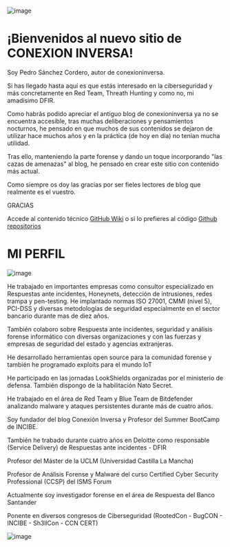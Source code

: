 ![image](https://blogger.googleusercontent.com/img/b/R29vZ2xl/AVvXsEgnPXJZlhWUd7pquqNjxeKQW2wtNoNOjPZ5Bwz4hxXnNfC_dlCGvM5Yuuj-QLboA7egPq_nEKQYEvgutj5xjTgjfjDErd-6vfOgGGTiQ6UrQPpmH1XW5pAr_pEz9R5toJCbqGYzNxk0imTyT5CUsvfuADEkd6KangETdRXeAcPfyVpnCTMKLzo8fnTrOA/w165-h172/fotopedro.JPG)

# ¡Bienvenidos al nuevo sitio de CONEXION INVERSA!

Soy Pedro Sánchez Cordero, autor de conexioninversa.

Si has llegado hasta aquí es que estás interesado en la ciberseguridad y más concretamente en Red Team, Threath Hunting y como no, mi amadísimo DFIR.

Como habrás podido apreciar el antiguo blog de conexioninversa ya no se encuentra accesible, tras muchas deliberaciones y pensamientos nocturnos, he pensado en que muchos de sus contenidos se dejaron de utilizar hace muchos años y en la práctica (de hoy en día) no tenían mucha utilidad.

Tras ello, manteniendo la parte forense y dando un toque incorporando "las cazas de amenazas" al blog, he pensado en crear este sitio con contenido más actual.

Como siempre os doy las gracias por ser fieles lectores de blog que realmente es el vuestro.

GRACIAS

Accede al contenido técnico [GitHub Wiki](https://github.com/conexioninversa/conexioninversa.github.io/wiki)
o si lo prefieres al código [Github repositorios](https://github.com/conexioninversa?tab=repositories)

# MI PERFIL

![image](https://2.bp.blogspot.com/-jQl5yVSk0Y8/YkWz6rBI0II/AAAAAAAAEtc/2Tocsh3XI8MPBDKfbARwBphiMqIBqjhlQCK4BGAYYCw/s120-pf/conexion.PNG)

He trabajado en importantes empresas como consultor especializado en Respuestas ante incidentes, Honeynets, detección de intrusiones, redes trampa y pen-testing. He implantado normas ISO 27001, CMMI (nivel 5), PCI-DSS y diversas metodologías de seguridad especialmente en el sector bancario durante mas de diez años.

También colaboro sobre Respuesta ante incidentes, seguridad y análisis forense informático con diversas organizaciones y con las fuerzas y empresas de seguridad del estado y agencias extranjeras.

He desarrollado herramientas open source para la comunidad forense y también he programado exploits para el mundo IoT

He participado en las jornadas LookShields organizadas por el ministerio de defensa. También dispongo de la habilitación Nato Secret.

He trabajado en el área de Red Team y Blue Team de Bitdefender analizando malware y ataques persistentes durante más de cuatro años. 

Soy fundador del blog Conexión Inversa y Profesor del Summer BootCamp de INCIBE.

También he trabado durante cuatro años en Deloitte como responsable (Service Delivery) de Respuestas ante incidentes - DFIR

Profesor del Máster de la UCLM (Universidad Castilla La Mancha)

Profesor de Análisis Forense y Malware del curso Certified Cyber Security Professional (CCSP) del ISMS Forum

Actualmente soy investigador forense en el área de Respuesta del Banco Santander

Ponente en diversos congresos de Ciberseguridad (RootedCon - BugCON - INCIBE - Sh3llCon - CCN CERT)

![image](https://blogger.googleusercontent.com/img/b/R29vZ2xl/AVvXsEhVusk_hqwmuXU450deEU7a63LsQ-bJ2Yp0leIkL6IonAenTOI0UWNabouCiqUipekX5diafqwwuN89o3UkV7RYCAHF_5GRbKDFIa7ctAsaIMkuHO6GYQWVv9n__-wjMerx8bV1AZWWHSw68bwOPYLQz5ZIp-EMHlz5bJdAsNbEkEUSuc5du9bOJ6FuVw/s836/fotos.PNG)

